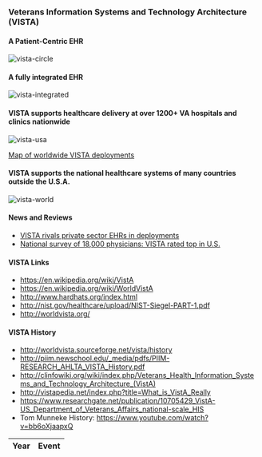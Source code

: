 ### Veterans Information Systems and Technology Architecture (VISTA)

#### A Patient-Centric EHR
![vista-circle](https://github.com/vistadataproject/documents/blob/master/images/vista/vista-integrated-patient-centric.png)


#### A fully integrated EHR
![vista-integrated](https://github.com/vistadataproject/documents/blob/master/images/vista-vivian-animation-50.gif)


#### VISTA supports healthcare delivery at over 1200+  VA hospitals and clinics nationwide
![vista-usa](https://github.com/vistadataproject/documents/blob/master/images/vista/deployment-usa.jpg)

[Map of worldwide VISTA deployments](https://fusiontables.googleusercontent.com/embedviz?viz=MAP&q=select+col1+from+126noPbDNab2x_Y3JfMkggq8MLPRdlp9cMwXN4bo&h=false&lat=55.566519769583095&lng=-98.61796485000002&z=3&t=1&l=col1&y=3&tmplt=5)

#### VISTA supports the national healthcare systems of many countries outside the U.S.A.
![vista-world](https://github.com/vistadataproject/documents/blob/master/images/vista/deployment-worldwide.jpg)


#### News and Reviews

* [VISTA rivals private sector EHRs in deployments](http://www.openhealthnews.com/hotnews/vista-rival-epic-and-cerner-major-deployments-ehr-systems)
* [National survey of 18,000 physicians: VISTA rated top in U.S.](https://github.com/vistadataproject/documents/blob/master/Background/vista/medscape2014.md)



#### VISTA Links
* https://en.wikipedia.org/wiki/VistA
* https://en.wikipedia.org/wiki/WorldVistA
* http://www.hardhats.org/index.html
* http://nist.gov/healthcare/upload/NIST-Siegel-PART-1.pdf
* http://worldvista.org/


#### VISTA History
* http://worldvista.sourceforge.net/vista/history
* http://piim.newschool.edu/_media/pdfs/PIIM-RESEARCH_AHLTA_VISTA_History.pdf
* http://clinfowiki.org/wiki/index.php/Veterans_Health_Information_Systems_and_Technology_Architecture_(VistA)
* http://vistapedia.net/index.php?title=What_is_VistA_Really
* https://www.researchgate.net/publication/10705429_VistA-US_Department_of_Veterans_Affairs_national-scale_HIS
* Tom Munneke History: https://www.youtube.com/watch?v=bb6oXjaapxQ




Year | Event
--- | ---









